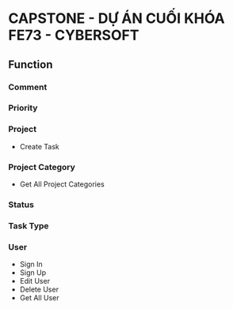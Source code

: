 # CAPSTONE - DỰ ÁN CUỐI KHÓA FE73 - CYBERSOFT

## Function
### Comment

### Priority

### Project
- Create Task

### Project Category
- Get All Project Categories

### Status

### Task Type

### User
- Sign In
- Sign Up
- Edit User
- Delete User
- Get All User


